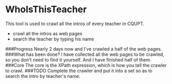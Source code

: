 # WhoIsThisTeacher

This tool is used to crawl all the intros of every teacher in CQUPT.
- crawl all the intros as web pages
- search the teacher by typing his name

###Progress
Nearly 2 days now and I've crawled a half of the web pages.
###What has been done?
I have collected all the web pages to be crawled, so you don't need to find it yourself. And I have finished half of them.
###Core
The core is the XPath expression, which is how you tell the crawler to crawl.
###TODO
Complete the crawler and put it into a set so as to search the intro by teacher's name.
